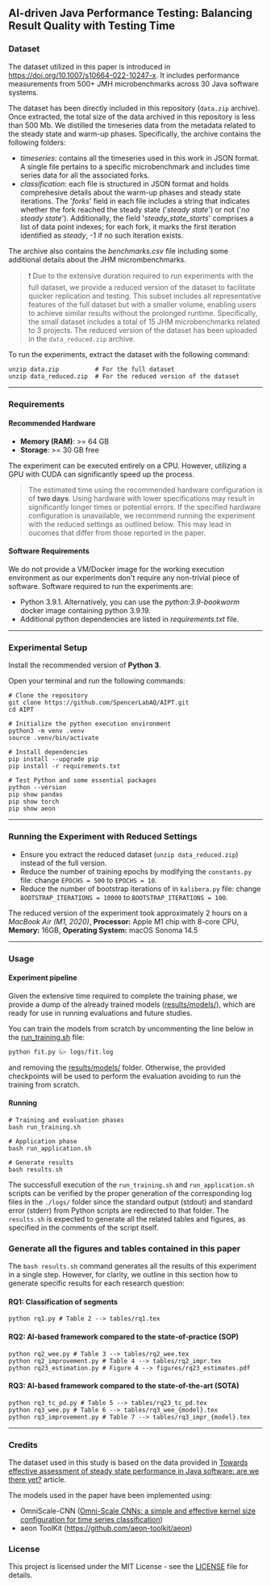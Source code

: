 ## AI-driven Java Performance Testing: Balancing Result Quality with Testing Time

### Dataset

The dataset utilized in this paper is introduced in https://doi.org/10.1007/s10664-022-10247-x.
It includes performance measurements from 500+ JMH microbenchmarks across 30 Java software systems.

The dataset has been directly included in this repository (`data.zip` archive). Once extracted, the total size of the data archived in this repository is less than 500 Mb.
We distilled the timeseries data from the metadata related to the steady state and warm-up phases.
Specifically, the archive contains the following folders:
- *timeseries*: contains all the timeseries used in this work in JSON format. A single file pertains to a specific microbenchmark and includes time series data for all the associated forks.
- *classification*: each file is structured in JSON format and holds comprehesive details about the warm-up phases and steady state iterations. The '*forks*' field in each file includes a string that indicates whether the fork reached the steady state ('*steady state*') or not ('*no steady state*'). 
Additionally, the field '*steady_state_starts*' comprises a list of data point indexes; for each fork, it marks the first iteration identified as *steady*, -1 if no such iteration exists.

The archive also contains the *benchmarks.csv* file including some additional details about the JHM micrombenchmarks.

> :exclamation: Due to the extensive duration required to run experiments with the full dataset, we provide a reduced version of the dataset to facilitate quicker replication and testing. This subset includes all representative features of the full dataset but with a smaller volume, enabling users to achieve similar results without the prolonged runtime. Specifically, the small dataset includes a total of 15 JHM microbenchmarks related to 3 projects. The reduced version of the dataset has been uploaded in the `data_reduced.zip` archive.

To run the experiments, extract the dataset with the following command:
```shell
unzip data.zip          # For the full dataset
unzip data_reduced.zip  # For the reduced version of the dataset
```

---
### Requirements

#### Recommended Hardware
- **Memory (RAM)**: >= 64 GB
- **Storage**: >= 30 GB free

The experiment can be executed entirely on a CPU. However, utilizing a GPU with CUDA can significantly speed up the process.

> The estimated time using the recommended hardware configuration is of **two days**. Using hardware with lower specifications may result in significantly longer times or potential errors. If the specified hardware configuration is unavailable, we recommend running the experiment with the reduced settings as outlined below. This may lead in oucomes that differ from those reported in the paper.

#### Software Requirements
We do not provide a VM/Docker image for the working execution environment as our experiments don't require any non-trivial piece of software. Software required to run the experiments are:

- Python 3.9.1. Alternatively, you can use the *python:3.9-bookworm* docker image containing python 3.9.19.
- Additional python dependencies are listed in *requirements.txt* file. 

---
### Experimental Setup
 
Install the recommended version of **Python 3**.

Open your terminal and run the following commands:
```shell
# Clone the repository
git clone https://github.com/SpencerLabAQ/AIPT.git
cd AIPT

# Initialize the python execution environment
python3 -m venv .venv
source .venv/bin/activate

# Install dependencies
pip install --upgrade pip
pip install -r requirements.txt

# Test Python and some essential packages
python --version
pip show pandas
pip show torch
pip show aeon
```

---
### Running the Experiment with Reduced Settings

- Ensure you extract the reduced dataset (`unzip data_reduced.zip`) instead of the full version.
- Reduce the number of training epochs by modifying the `constants.py` file: change `EPOCHS = 500` to `EPOCHS = 10`.
- Reduce the number of bootstrap iterations of in `kalibera.py` file: change `BOOTSTRAP_ITERATIONS = 10000` to `BOOTSTRAP_ITERATIONS = 100`.

The reduced version of the experiment took approximately 2 hours on a *MacBook Air (M1, 2020)*, **Processor:** Apple M1 chip with 8-core CPU, **Memory:** 16GB, **Operating System:** macOS Sonoma 14.5

---
### Usage

#### Experiment pipeline

Given the extensive time required to complete the training phase, we provide a dump of the already trained models ([results/models/](./results/models/)), which are ready for use in running evaluations and future studies.

You can train the models from scratch by uncommenting the line below in the [run_training.sh](run_training.sh) file:
```bash
python fit.py &> logs/fit.log
```
and removing the [results/models/](./results/models/) folder. Otherwise, the provided checkpoints will be used to perform the evaluation avoiding to run the training from scratch.

#### Running
```shell
# Training and evaluation phases
bash run_training.sh

# Application phase
bash run_application.sh

# Generate results
bash results.sh 
```

The successfull execution of the `run_training.sh` and `run_application.sh` scripts can be verified by the proper generation of the corresponding log files in the `./logs/` folder since the standard output (stdout) and standard error (stderr) from Python scripts are redirected to that folder. The `results.sh` is expected to generate all the related tables and figures, as specified in the comments of the script itself. 

### Generate all the figures and tables contained in this paper

The `bash results.sh` command generates all the results of this experiment in a single step. However, for clarity, we outline in this section how to generate specific results for each research question:

#### RQ1: Classification of segments
```shell
python rq1.py # Table 2 --> tables/rq1.tex
```

#### RQ2: AI-based framework compared to the state-of-practice (SOP)
```shell
python rq2_wee.py # Table 3 --> tables/rq2_wee.tex
python rq2_improvement.py # Table 4 --> tables/rq2_impr.tex
python rq23_estimation.py # Figure 4 --> figures/rq23_estimates.pdf
```

#### RQ3: AI-based framework compared to the state-of-the-art (SOTA)
```shell
python rq3_tc_pd.py # Table 5 --> tables/rq23_tc_pd.tex
python rq3_wee.py # Table 6 --> tables/rq3_wee_{model}.tex
python rq3_improvement.py # Table 7 --> tables/rq3_impr_{model}.tex
```

---
### Credits

The dataset used in this study is based on the data provided in <a href="https://doi.org/10.1007/s10664-022-10247-x">Towards effective assessment of steady state performance in Java software: are we there yet?</a> article. 

The models used in the paper have been implemented using:
- OmniScale-CNN (<a href="https://doi.org/10.48550/arXiv.2002.10061">Omni-Scale CNNs: a simple and effective kernel size configuration for time series classification</a>)
- aeon ToolKit (https://github.com/aeon-toolkit/aeon)

### License

This project is licensed under the MIT License - see the [LICENSE](LICENSE) file for details.